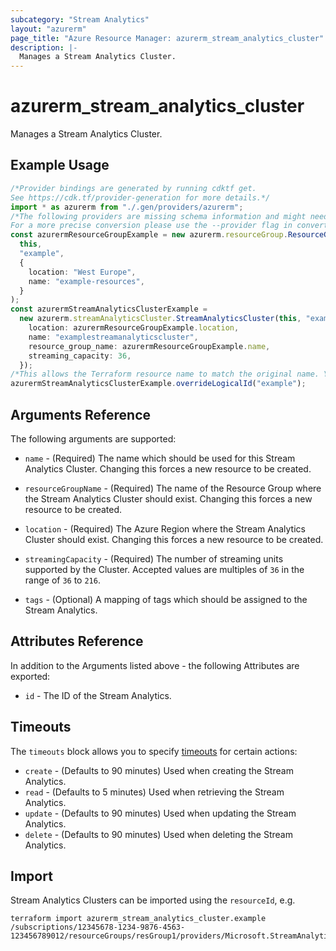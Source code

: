 ```yaml
---
subcategory: "Stream Analytics"
layout: "azurerm"
page_title: "Azure Resource Manager: azurerm_stream_analytics_cluster"
description: |-
  Manages a Stream Analytics Cluster.
---
```


# azurerm\_stream\_analytics\_cluster

Manages a Stream Analytics Cluster.

## Example Usage

```typescript
/*Provider bindings are generated by running cdktf get.
See https://cdk.tf/provider-generation for more details.*/
import * as azurerm from "./.gen/providers/azurerm";
/*The following providers are missing schema information and might need manual adjustments to synthesize correctly: azurerm.
For a more precise conversion please use the --provider flag in convert.*/
const azurermResourceGroupExample = new azurerm.resourceGroup.ResourceGroup(
  this,
  "example",
  {
    location: "West Europe",
    name: "example-resources",
  }
);
const azurermStreamAnalyticsClusterExample =
  new azurerm.streamAnalyticsCluster.StreamAnalyticsCluster(this, "example_1", {
    location: azurermResourceGroupExample.location,
    name: "examplestreamanalyticscluster",
    resource_group_name: azurermResourceGroupExample.name,
    streaming_capacity: 36,
  });
/*This allows the Terraform resource name to match the original name. You can remove the call if you don't need them to match.*/
azurermStreamAnalyticsClusterExample.overrideLogicalId("example");

```

## Arguments Reference

The following arguments are supported:

*   `name` - (Required) The name which should be used for this Stream Analytics Cluster. Changing this forces a new resource to be created.

*   `resourceGroupName` - (Required) The name of the Resource Group where the Stream Analytics Cluster should exist. Changing this forces a new resource to be created.

*   `location` - (Required) The Azure Region where the Stream Analytics Cluster should exist. Changing this forces a new resource to be created.

*   `streamingCapacity` - (Required) The number of streaming units supported by the Cluster. Accepted values are multiples of `36` in the range of `36` to `216`.

*   `tags` - (Optional) A mapping of tags which should be assigned to the Stream Analytics.

## Attributes Reference

In addition to the Arguments listed above - the following Attributes are exported:

* `id` - The ID of the Stream Analytics.

## Timeouts

The `timeouts` block allows you to specify [timeouts](https://www.terraform.io/language/resources/syntax#operation-timeouts) for certain actions:

* `create` - (Defaults to 90 minutes) Used when creating the Stream Analytics.
* `read` - (Defaults to 5 minutes) Used when retrieving the Stream Analytics.
* `update` - (Defaults to 90 minutes) Used when updating the Stream Analytics.
* `delete` - (Defaults to 90 minutes) Used when deleting the Stream Analytics.

## Import

Stream Analytics Clusters can be imported using the `resourceId`, e.g.

```shell
terraform import azurerm_stream_analytics_cluster.example /subscriptions/12345678-1234-9876-4563-123456789012/resourceGroups/resGroup1/providers/Microsoft.StreamAnalytics/clusters/cluster1
```
